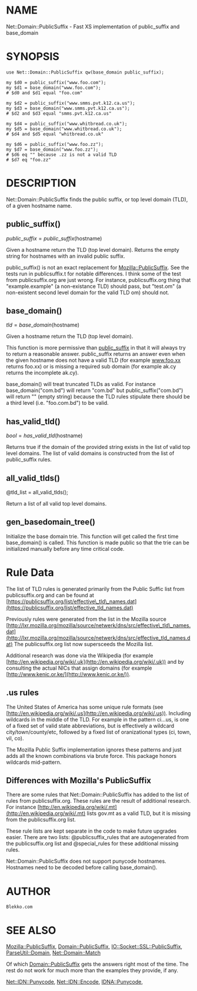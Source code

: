 # NAME

Net::Domain::PublicSuffix - Fast XS implementation of public\_suffix and base\_domain

# SYNOPSIS

    use Net::Domain::PublicSuffix qw(base_domain public_suffix);

    my $d0 = public_suffix("www.foo.com");
    my $d1 = base_domain("www.foo.com");
    # $d0 and $d1 equal "foo.com"

    my $d2 = public_suffix("www.smms.pvt.k12.ca.us");
    my $d3 = base_domain("www.smms.pvt.k12.ca.us");
    # $d2 and $d3 equal "smms.pvt.k12.ca.us"

    my $d4 = public_suffix("www.whitbread.co.uk");
    my $d5 = base_domain("www.whitbread.co.uk");
    # $d4 and $d5 equal "whitbread.co.uk"

    my $d6 = public_suffix("www.foo.zz");
    my $d7 = base_domain("www.foo.zz");
    # $d6 eq "" because .zz is not a valid TLD
    # $d7 eq "foo.zz"

# DESCRIPTION

Net::Domain::PublicSuffix finds the public suffix, or top level domain
(TLD), of a given hostname name.

## public\_suffix()

$public\_suffix = public\_suffix($hostname)

Given a hostname return the TLD (top level domain). Returns the empty
string for hostnames with an invalid public suffix.

public\_suffix() is not an exact replacement for
[Mozilla::PublicSuffix](https://metacpan.org/pod/Mozilla::PublicSuffix). See the tests run in publicsuffix.t for
notable differences. I think some of the test from publicsuffix.org
are just wrong. For instance, publicsuffix.org thing that
"example.example" (a non-existance TLD) should pass, but "test.om" (a
non-existent second level domain for the valid TLD om) should not.

## base\_domain()

$tld = base\_domain($hostname)

Given a hostname return the TLD (top level domain).

This function is more permissive than [public\_suffix](https://metacpan.org/pod/public_suffix) in that it will
always try to return a reasonable answer. public\_suffix returns an
answer even when the given hostname does not have a valid TLD (for
example www.foo.xx returns foo.xx) or is missing a required sub domain
(for example ak.cy returns the incomplete ak.cy).

base\_domain() will treat truncated TLDs as valid. For instance
base\_domain("com.bd") will return "com.bd" but public\_suffix("com.bd")
will return "" (empty string) because the TLD rules stipulate there
should be a third level (i.e. "foo.com.bd") to be valid.

## has\_valid\_tld()

$bool = has\_valid\_tld($hostname)

Returns true if the domain of the provided string exists in the list
of valid top level domains. The list of valid domains is constructed
from the list of public\_suffix rules.

## all\_valid\_tlds()

@tld\_list = all\_valid\_tlds();

Return a list of all valid top level domains.

## gen\_basedomain\_tree()

Initialize the base domain trie. This function will get called the
first time base\_domain() is called. This function is made public so
that the trie can be initialized manually before any time critical
code.

# Rule Data

The list of TLD rules is generated primarily from the Public Suffic
list from publicsuffix.org and can be found at
[https://publicsuffix.org/list/effective\_tld\_names.dat](https://publicsuffix.org/list/effective_tld_names.dat)

Previously rules were generated from the list in the Mozilla source
[http://lxr.mozilla.org/mozilla/source/netwerk/dns/src/effective\_tld\_names.dat](http://lxr.mozilla.org/mozilla/source/netwerk/dns/src/effective_tld_names.dat)
The publicsuffix.org list now supersceeds the Mozilla list.

Additional research was done via the Wikipedia (for example
[http://en.wikipedia.org/wiki/.uk](http://en.wikipedia.org/wiki/.uk)) and by consulting the actual NICs
that assign domains (for example [http://www.kenic.or.ke/](http://www.kenic.or.ke/)).

## .us rules

The United States of America has some unique rule formats (see
[http://en.wikipedia.org/wiki/.us](http://en.wikipedia.org/wiki/.us)). Including wildcards in the middle
of the TLD. For example in the pattern ci.<locality>.<state>.us,
<state> is one of a fixed set of valid state abbreviations, but
<locality> is effectively a wildcard city/town/county/etc, followed by
a fixed list of oranizational types (ci, town, vil, co).

The Mozilla Public Suffix implementation ignores these patterns and
just adds all the known combinations via brute force. This package
honors wildcards mid-pattern.

## Differences with Mozilla's PublicSuffix

There are some rules that Net::Domain::PublicSuffix has added to the
list of rules from publicsuffix.org. These rules are the result of
additional research. For instance [http://en.wikipedia.org/wiki/.mt](http://en.wikipedia.org/wiki/.mt)
lists gov.mt as a valid TLD, but it is missing from the
publicsuffix.org list.

These rule lists are kept separate in the code to make future upgrades
easier. There are two lists: @publicsuffix\_rules that are
autogenerated from the publicsuffix.org list and @special\_rules for
these additional missing rules.

Net::Domain::PublicSuffix does not support punycode
hostnames. Hostnames need to be decoded before calling base\_domain().

# AUTHOR

    Blekko.com

# SEE ALSO

[Mozilla::PublicSuffix](https://metacpan.org/pod/Mozilla::PublicSuffix),
[Domain::PublicSuffix](https://metacpan.org/pod/Domain::PublicSuffix),
[IO::Socket::SSL::PublicSuffix](https://metacpan.org/pod/IO::Socket::SSL::PublicSuffix),
[ParseUtil::Domain](https://metacpan.org/pod/ParseUtil::Domain),
[Net::Domain::Match](https://metacpan.org/pod/Net::Domain::Match)

Of which [Domain::PublicSuffix](https://metacpan.org/pod/Domain::PublicSuffix) gets the answers right most of the time. The rest do not work for much more than the examples they provide, if any.

[Net::IDN::Punycode](https://metacpan.org/pod/Net::IDN::Punycode),
[Net::IDN::Encode](https://metacpan.org/pod/Net::IDN::Encode),
[IDNA::Punycode](https://metacpan.org/pod/IDNA::Punycode),
